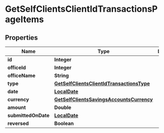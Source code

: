 
# GetSelfClientsClientIdTransactionsPageItems

## Properties
Name | Type | Description | Notes
------------ | ------------- | ------------- | -------------
**id** | **Integer** |  |  [optional]
**officeId** | **Integer** |  |  [optional]
**officeName** | **String** |  |  [optional]
**type** | [**GetSelfClientsClientIdTransactionsType**](GetSelfClientsClientIdTransactionsType.md) |  |  [optional]
**date** | [**LocalDate**](LocalDate.md) |  |  [optional]
**currency** | [**GetSelfClientsSavingsAccountsCurrency**](GetSelfClientsSavingsAccountsCurrency.md) |  |  [optional]
**amount** | **Double** |  |  [optional]
**submittedOnDate** | [**LocalDate**](LocalDate.md) |  |  [optional]
**reversed** | **Boolean** |  |  [optional]




